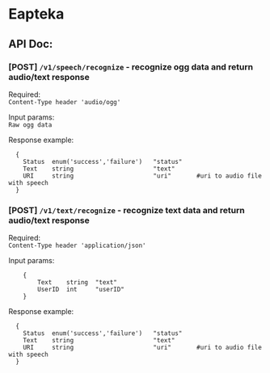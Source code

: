 # Eapteka

## API Doc:

### [POST] `/v1/speech/recognize` - recognize ogg data and return audio/text response

Required: <br/>
```Content-Type header 'audio/ogg'```

Input params:<br/>
```Raw ogg data```

Response example:<br/>

```
  {
    Status  enum('success','failure')   "status"
    Text    string                      "text"
    URI     string                      "uri"       #uri to audio file with speech
  }
```

### [POST] `/v1/text/recognize` - recognize text data and return audio/text response

Required: <br/>
```Content-Type header 'application/json'```

Input params:<br/>

```
    {
        Text    string  "text"
        UserID  int     "userID"
    }
```

Response example:<br/>

```
  {
    Status  enum('success','failure')   "status"
    Text    string                      "text"
    URI     string                      "uri"       #uri to audio file with speech
  }
```
